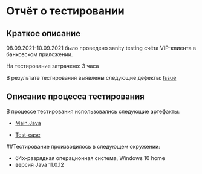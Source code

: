 # Отчёт о тестировании <Money Transfer>

## Краткое описание

08.09.2021-10.09.2021 было проведено sanity testing счёта VIP-клиента в банковском приложении.

На тестирование затрачено: 3 часа

В результате тестирования выявлены следующие дефекты:
[Issue](https://github.com/Liubov-Kornilova/Java-1.1-int/issues/1)

## Описание процесса тестирования

В процессе тестирования использовались следующие артефакты:

* [Main.Java](https://github.com/Liubov-Kornilova/Money-Transfer/blob/master/src/Main.java)

* [Test-case](https://github.com/Liubov-Kornilova/Money-Transfer/blob/master/src/Test-case.md)

##Тестирование производилось в следующем окружении:
* 64х-разрядная операционная система, Windows 10 home
* версия Java 11.0.12